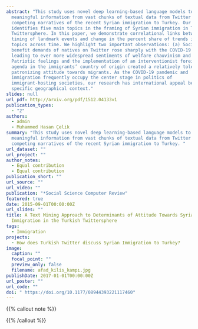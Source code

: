 ```yaml
---
abstract: "This study uses novel deep learning-based language models to extract
  meaningful information from vast chunks of textual data from Twitter on the
  competing narratives of the recent Syrian immigration to Turkey. Our analysis
  identifies five main topics in the framing of Syrian immigration in Turkish
  Twittersphere. In this paper, we demonstrate correlational links between the
  timing of landmark events and change in the percent share of trends in those
  topics across time. We highlight two important observations: (a) Social
  benefit demands of natives on Twitter rose sharply with the COVID-19 pandemic,
  leading to ever more widespread sentiments of welfare chauvinism and (b)
  Patriotic feelings and the implementation of an interventionist foreign policy
  agenda in the immigrants’ country of origin created a relatively tolerant yet
  patronizing attitude towards migrants. As the COVID-19 pandemic and
  immigration frequently occupy the center stage in politics of
  immigrant-hosting societies, our research has international appeal beyond its
  specific geographical context."
slides: null
url_pdf: http://arxiv.org/pdf/1512.04133v1
publication_types:
  - "2"
authors:
  - admin
  - Muhammed Hasan Çelik
summary: "This study uses novel deep learning-based language models to extract
  meaningful information from vast chunks of textual data from Twitter on the
  competing narratives of the recent Syrian immigration to Turkey. "
url_dataset: ""
url_project: ""
author_notes:
  - Equal contribution
  - Equal contribution
publication_short: ""
url_source: ""
url_video: ""
publication: "*Social Science Computer Review"
featured: true
date: 2015-09-01T00:00:00Z
url_slides: ""
title: A Text Mining Approach to Determinants of Attitude Towards Syrian
  Immigration in the Turkish Twittersphere
tags:
  - Immigration
projects:
  - How does Turkish Twitter discuss Syrian Immigration to Turkey?
image:
  caption: ""
  focal_point: ""
  preview_only: false
  filename: afad_kilis_kampı.jpg
publishDate: 2017-01-01T00:00:00Z
url_poster: ""
url_code: ""
doi: " https://doi.org/10.1177/08944393221117460"
---
```

{{% callout note %}}

{{% /callout %}}